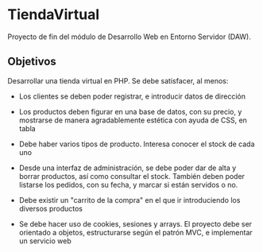 # TiendaVirtual
Proyecto de fin del módulo de Desarrollo Web en Entorno Servidor (DAW).
## Objetivos

Desarrollar una tienda virtual en PHP. Se debe satisfacer, al menos:

* Los clientes se deben poder registrar, e introducir datos de dirección

* Los productos deben figurar en una base de datos, con su precio, y mostrarse de manera agradablemente estética con ayuda de CSS, en tabla

* Debe haber varios tipos de producto. Interesa conocer el stock de cada uno

* Desde una interfaz de administración, se debe poder dar de alta y borrar productos, así como consultar el stock. También deben poder listarse los pedidos, con su fecha, y marcar si están servidos o no.

* Debe existir un "carrito de la compra" en el que ir introduciendo los diversos productos

* Se debe hacer uso de cookies, sesiones y arrays. El proyecto debe ser orientado a objetos, estructurarse según el patrón MVC, e implementar un servicio web

